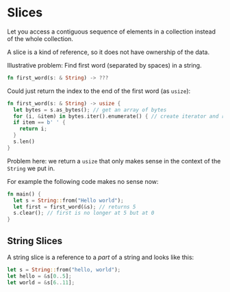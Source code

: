 # Slices

Let you access a contiguous sequence of elements in a collection instead of the whole collection.
  
A slice is a kind of reference, so it does not have ownership of the data.
  
Illustrative problem: Find first word (separated by spaces) in a string.

```rust
fn first_word(s: & String) -> ???
```

Could just return the index to the end of the first word (as `usize`):

```rust
fn first_word(s: & String) -> usize {
  let bytes = s.as_bytes(); // get an array of bytes
  for (i, &item) in bytes.iter().enumerate() { // create iterator and return tuples of index/ref to element
  if item == b' ' {
    return i;
  }
  s.len()
}
```

Problem here: we return a `usize` that only makes sense in the context of the `String` we put in.
  
For example the following code makes no sense now:

```rust
fn main() {
  let s = String::from("Hello world");
  let first = first_word(&s); // returns 5
  s.clear(); // first is no longer at 5 but at 0
}
```

## String Slices

A string slice is a reference to a _part_ of a string and looks like this:

```rust
let s = String::from("hello, world");
let hello = &s[0..5];
let world = &s[6..11];
```

